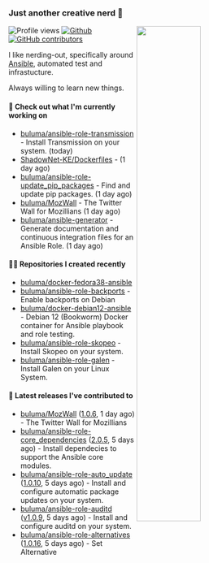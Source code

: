 ### Just another creative nerd 👋


![Profile views](https://gpvc.arturio.dev/buluma) <a href="https://gitstats.me/buluma">
  <img align="right" src="https://github-readme-stats.vercel.app/api?username=buluma&theme=gotham&show_icons=true" width="50%"/>
</a>
[![Github](https://img.shields.io/badge/-buluma-black?style=flat&labelColor=black&logo=github&logoColor=white&include_all_commits=true&count_private=true)](https://gitstats.me/buluma)
[![GitHub contributors](https://img.shields.io/github/contributors/buluma/badges.svg)](https://GitHub.com/buluma/badges/graphs/contributors/)

I like nerding-out, specifically around [Ansible](https://github.com/ansible/ansible), automated test and infrastucture.

Always willing to learn new things.

#### 👷 Check out what I'm currently working on

- [buluma/ansible-role-transmission](https://github.com/buluma/ansible-role-transmission) - Install Transmission on your system. (today)
- [ShadowNet-KE/Dockerfiles](https://github.com/ShadowNet-KE/Dockerfiles) -  (1 day ago)
- [buluma/ansible-role-update_pip_packages](https://github.com/buluma/ansible-role-update_pip_packages) - Find and update pip packages. (1 day ago)
- [buluma/MozWall](https://github.com/buluma/MozWall) - The Twitter Wall for Mozillians  (1 day ago)
- [buluma/ansible-generator](https://github.com/buluma/ansible-generator) - Generate documentation and continuous integration files for an Ansible Role. (1 day ago)

#### 👨‍💻 Repositories I created recently

- [buluma/docker-fedora38-ansible](https://github.com/buluma/docker-fedora38-ansible)
- [buluma/ansible-role-backports](https://github.com/buluma/ansible-role-backports) - Enable backports on Debian
- [buluma/docker-debian12-ansible](https://github.com/buluma/docker-debian12-ansible) - Debian 12 (Bookworm) Docker container for Ansible playbook and role testing.
- [buluma/ansible-role-skopeo](https://github.com/buluma/ansible-role-skopeo) - Install Skopeo on your system.
- [buluma/ansible-role-galen](https://github.com/buluma/ansible-role-galen) - Install Galen on your Linux System.

#### 🚀 Latest releases I've contributed to

- [buluma/MozWall](https://github.com/buluma/MozWall) ([1.0.6](https://github.com/buluma/MozWall/releases/tag/1.0.6), 1 day ago) - The Twitter Wall for Mozillians 
- [buluma/ansible-role-core_dependencies](https://github.com/buluma/ansible-role-core_dependencies) ([2.0.5](https://github.com/buluma/ansible-role-core_dependencies/releases/tag/2.0.5), 5 days ago) - Install dependecies to support the Ansible core modules.
- [buluma/ansible-role-auto_update](https://github.com/buluma/ansible-role-auto_update) ([1.0.10](https://github.com/buluma/ansible-role-auto_update/releases/tag/1.0.10), 5 days ago) - Install and configure automatic package updates on your system.
- [buluma/ansible-role-auditd](https://github.com/buluma/ansible-role-auditd) ([v1.0.9](https://github.com/buluma/ansible-role-auditd/releases/tag/v1.0.9), 5 days ago) - Install and configure auditd on your system.
- [buluma/ansible-role-alternatives](https://github.com/buluma/ansible-role-alternatives) ([1.0.16](https://github.com/buluma/ansible-role-alternatives/releases/tag/1.0.16), 5 days ago) - Set Alternative


